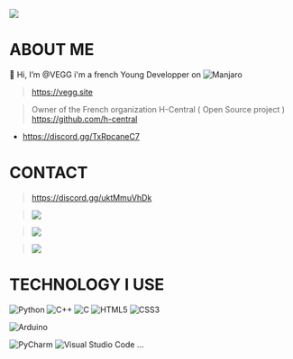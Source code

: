 ![](https://komarev.com/ghpvc/?username=VEGGS)
# ABOUT ME

👋 Hi, I’m @VEGG
i'm a french Young Developper on ![Manjaro](https://img.shields.io/badge/Manjaro-35BF5C?style=for-the-badge&logo=Manjaro&logoColor=white)
> https://vegg.site



> Owner of the French organization H-Central ( Open Source project ) https://github.com/h-central


 - https://discord.gg/TxRpcaneC7
# CONTACT
>https://discord.gg/uktMmuVhDk

> <img src="https://img.shields.io/badge/Mail-vegg.contact@gmail.com-informational?style=for-the-badge&labelColor=000000&color=000000"/>

> <img src="https://img.shields.io/badge/Twitter-@Im__Vegg-informational?style=for-the-badge&labelColor=000000&color=000000"/>

> <img src="https://img.shields.io/badge/Instagram-@vegg__imd-informational?style=for-the-badge&labelColor=000000&color=000000"/>


# TECHNOLOGY I USE
![Python](https://img.shields.io/badge/python-3670A0?style=for-the-badge&logo=python&logoColor=ffdd54)
![C++](https://img.shields.io/badge/c++-%2300599C.svg?style=for-the-badge&logo=c%2B%2B&logoColor=white)
	![C](https://img.shields.io/badge/c-%2300599C.svg?style=for-the-badge&logo=c&logoColor=white)
	![HTML5](https://img.shields.io/badge/html5-%23E34F26.svg?style=for-the-badge&logo=html5&logoColor=white)
	![CSS3](https://img.shields.io/badge/css3-%231572B6.svg?style=for-the-badge&logo=css3&logoColor=white)

 ![Arduino](https://img.shields.io/badge/-Arduino-00979D?style=for-the-badge&logo=Arduino&logoColor=white)
 
 ![PyCharm](https://img.shields.io/badge/pycharm-143?style=for-the-badge&logo=pycharm&logoColor=black&color=black&labelColor=green)
 ![Visual Studio Code](https://img.shields.io/badge/Visual%20Studio%20Code-0078d7.svg?style=for-the-badge&logo=visual-studio-code&logoColor=white) ...

